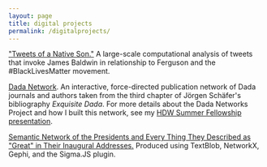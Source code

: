 ```yaml
---
layout: page
title: digital projects
permalink: /digitalprojects/
---
```


["Tweets of a Native Son."](/tweets-of-a-native-son/) A large-scale computational analysis of tweets that invoke James Baldwin in relationship to Ferguson and the #BlackLivesMatter movement.

[Dada Network](http://bl.ocks.org/melaniewalsh/878673a1d28f669e84e518a5476b00c7). An interactive, force-directed publication network of Dada journals and authors taken from the third chapter of Jörgen Schäfer's bibliography _Exquisite Dada_. For more details about the Dada Networks Project and how I built this network, see my [HDW Summer Fellowship presentation](https://hdw.artsci.wustl.edu/articles/219).

[Semantic Network of the Presidents and Every Thing They Described as "Great" in Their Inaugural Addresses.](/network/index.html) Produced using TextBlob, NetworkX, Gephi, and the Sigma.JS plugin.